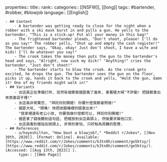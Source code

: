 properties::
title::
rank::
categories:: [[NSFW]], [[long]] 
tags:: #bartender, #robber, #blowjob 
language:: [[English]]

	- ## Content
		- A bartender was getting ready to close for the night when a robber with a ski mask burst in and pulls a gun. He yells to the bartender, "This is a stick-up! Put all your money in this bag!"
		- The frightened bartender pleads, "Don't shoot, please! I'll do as you say!" The robber yells, "Shut up and empty the cash register!" The bartender says, "Okay, okay! Just don't shoot, I have a wife and kids! I'll do whatever you say!"
		- The crook takes the money then puts the gun to the bartender's head and says, "Alright, now suck my dick!" "Anything!" cries the bartender, "Just don't shoot!"
		- The bartender starts to blow the crook. As the crook gets excited, he drops the gun. The bartender sees the gun on the floor, picks it up, hands it back to the crook and yells, "Hold the gun, damn it! One of my friends might walk in!"
	- ## Variants
		- 女店員正在準備打烊, 突然有個蒙面搶匪衝了進來, 拿著槍大喊"不許動! 把錢都拿出來放進袋子裡!"
		- 女店員非常驚恐, "拜託你別開槍! 你要什麼我都會照做!"
		- 搶匪大吼, "閉嘴! 快把收銀機裡的錢拿出來!"
		  "我家裡還有老公小孩, 你要我做什麼都可以, 拜託你別開槍!"
		- 搶匪拿了錢後聽到這句話, 把槍放到女店員頭上, 然後要求幫他口交.
		- 女店員看到槍指在她頭上, 非常的害怕, 只好勉為其難的答應.
	- ## References
		- u/hayeshilton, "How bout a blowjob?," *Reddit r/Jokes*, [[Nov 30th, 2020]]. [Format: Online]. Available: [https://www.reddit.com/r/Jokes/comments/k3tn0h/comment/ge5ktsy/](https://www.reddit.com/r/Jokes/comments/k3tn0h/comment/ge5ktsy/). [Accessed: [[Aug 13th, 2023]] ].
		  type:: [[Web Page]]